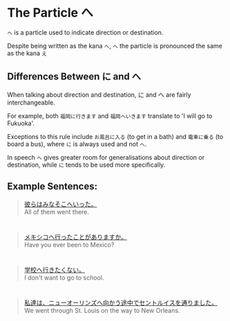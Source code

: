 # The Particle へ

`へ` is a particle used to indicate direction or destination. 

Despite being written as the kana `へ`, `へ` the particle is pronounced the same as the kana `え`

## Differences Between に and へ
When talking about direction and destination, に and へ are fairly interchangeable.

For example, both `福岡に行きます` and `福岡へいきます` translate to 'I will go to Fukuoka'. 

Exceptions to this rule include `お風呂に入る` (to get in a bath) and `電車に乗る` (to board a bus), where `に` is always used and not `へ`.

In speech `へ` gives greater room for generalisations about direction or destination, while `に` tends to be used more specifically.

## Example Sentences:
> [彼らはみなそこへいった。]()  
> All of them went there.

#

> [メキシコへ行ったことがありますか。]()  
> Have you ever been to Mexico?

#

> [学校へ行きたくない。]()  
> I don't want to go to school.

#

> [私達は、ニューオーリンズへ向かう途中でセントルイスを通りました。]()  
> We went through St. Louis on the way to New Orleans.


